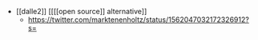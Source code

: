 - [[dalle2]] [[[[open source]] alternative]]
    - https://twitter.com/marktenenholtz/status/1562047032172326912?s=
